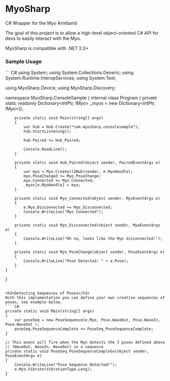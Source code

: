 MyoSharp
========

C# Wrapper for the Myo Armband

The goal of this project is to allow a high-level object-oriented C# API for devs to easily interact with the Myo.

MyoSharp is compatible with .NET 2.0+

<h3>Sample Usage</h3>
``` C#
using System;
using System.Collections.Generic;
using System.Runtime.InteropServices;
using System.Text;

using MyoSharp.Device;
using MyoSharp.Discovery;

namespace MyoSharp.ConsoleSample
{
    internal class Program
    {
        private static readonly Dictionary<IntPtr, IMyo> _myos = new Dictionary<IntPtr, IMyo>();

        private static void Main(string[] args)
        {
            var hub = Hub.Create("com.myosharp.consolesample");
            hub.StartListening();

            hub.Paired += Hub_Paired;

            Console.ReadLine();
        }

        private static void Hub_Paired(object sender, PairedEventArgs e)
        {
            var myo = Myo.Create((IHub)sender, e.MyoHandle);
            myo.PoseChanged += Myo_PoseChange;
            myo.Connected += Myo_Connected;
            _myos[e.MyoHandle] = myo;
        }

        private static void Myo_Connected(object sender, MyoEventArgs e)
        {
            e.Myo.Disconnected += Myo_Disconnected;
            Console.WriteLine("Myo Connected");
        }

        private static void Myo_Disconnected(object sender, MyoEventArgs e)
        {
            Console.WriteLine("Oh no, looks like the Myo disconnected!");
        }

        private static void Myo_PoseChange(object sender, PoseEventArgs e)
        {
            Console.WriteLine("Pose Detected: " + e.Pose);
        }
    }
}
```

<h3>Detecting Sequences of Poses</h3>
With this implementation you can define your own creative sequences of poses, see example below.
``` C#
private static void Main(string[] args)
{
    var poseSeq = new PoseSequence(e.Myo, Pose.WaveOut, Pose.WaveIn, Pose.WaveOut ); 
    poseSeq.PoseSequenceComplete += PoseSeq_PoseSequenceComplete;
}

// This event will fire when the Myo detects the 3 poses defined above 
// (WaveOut, WaveIn, WaveOut) in a sequence
private static void PoseSeq_PoseSequenceComplete(object sender, PoseEventArgs e)
{
    Console.WriteLine("Pose Sequence Detected!");
    e.Myo.Vibrate(VibrationType.Long);
}
```
